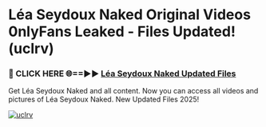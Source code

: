 # Léa Seydoux Naked Original Videos 0nlyFans Leaked - Files Updated! (uclrv)

<h3>🔴 CLICK HERE 🌐==►► <a href="https://tinyurl.com/up5wt9bj" rel="nofollow">Léa Seydoux Naked Updated Files</a></h3>

Get Léa Seydoux Naked and all content. Now you can access all videos and pictures of Léa Seydoux Naked. New Updated Files 2025!

[![uclrv](https://i.imgur.com/ABiUzMV.gif)](https://tinyurl.com/up5wt9bj)
